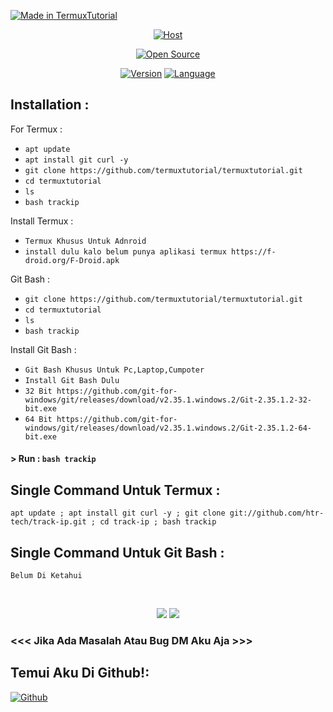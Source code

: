 <p align="left">
<a href="#"><img title="Made in TermuxTutorial" src="https://img.shields.io/badge/MADE%20IN-TermuxTutorial-green?colorA=%23ff0000&colorB=%23017e40&style=for-the-badge"></a>
</p>
<p align="center">
<a href="#"><img title="Host" src="https://raw.githubusercontent.com/htr-tech/release-download/master/images/banner/trackip.png"></a>
</p>
<p align="center">
<a href="#"><img title="Open Source" src="https://img.shields.io/badge/Open%20Source-%E2%9D%A4-green?style=for-the-badge"></a>
</p>
<p align="center">
<a href="#"><img title="Version" src="https://img.shields.io/badge/Version-2.0-green.svg?style=flat-square"></a>
<a href="#"><img title="Language" src="https://badges.frapsoft.com/bash/v1/bash.png?v=103"></a>
</p>

## Installation :
For Termux :
* `apt update`
* `apt install git curl -y`
* `git clone https://github.com/termuxtutorial/termuxtutorial.git`
* `cd termuxtutorial`
* `ls`
* `bash trackip`

Install Termux :
* `Termux Khusus Untuk Adnroid`
* `install dulu kalo belum punya aplikasi termux https://f-droid.org/F-Droid.apk`

Git Bash :
* `git clone https://github.com/termuxtutorial/termuxtutorial.git`
* `cd termuxtutorial`
* `ls`
* `bash trackip`

Install Git Bash :
* `Git Bash Khusus Untuk Pc,Laptop,Cumpoter`
* `Install Git Bash Dulu`
* `32 Bit https://github.com/git-for-windows/git/releases/download/v2.35.1.windows.2/Git-2.35.1.2-32-bit.exe`
* `64 Bit https://github.com/git-for-windows/git/releases/download/v2.35.1.windows.2/Git-2.35.1.2-64-bit.exe`

#### > Run : `bash trackip`

## Single Command Untuk Termux :
```
apt update ; apt install git curl -y ; git clone git://github.com/htr-tech/track-ip.git ; cd track-ip ; bash trackip
```
## Single Command Untuk Git Bash :
```
Belum Di Ketahui
```
<br>
<p align="center">
<img src="https://user-images.githubusercontent.com/84164408/152341505-41b6a8dc-5067-41e7-9f11-ed3f2b4de77e.png"/>
<img src="https://user-images.githubusercontent.com/84164408/152341359-6dd41906-1050-4c48-8845-2a0ebf07ac4a.png"/>

### <<< Jika Ada Masalah Atau Bug DM Aku Aja >>>

## Temui Aku Di Github!:
[![Github](https://img.shields.io/badge/Github-TermuxTutorial-green?style=for-the-badge&logo=github)](https://github.com/termuxtutorial)
